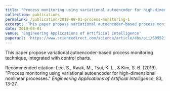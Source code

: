 ```yaml
---
title: "Process monitoring using variational autoencoder for high-dimensional nonlinear processes"
collection: publications
permalink: /publication/2019-08-01-process-monitoring-1
excerpt: 'This paper propose variational autoencoder-based process monitoring technique, integrated with control charts.'
date: 2019-08-01
venue: 'Engineering Applications of Artificial Intelligence'
paperurl: 'https://www.sciencedirect.com/science/article/abs/pii/S0952197619300983'
---
```


This paper propose variational autoencoder-based process monitoring technique, integrated with control charts.

Recommended citation: Lee, S., Kwak, M., Tsui, K. L., & Kim, S. B. (2019). &quot;Process monitoring using variational autoencoder for high-dimensional nonlinear processes.&quot; <i>Engineering Applications of Artificial Intelligence</i>, 83, 13-27.